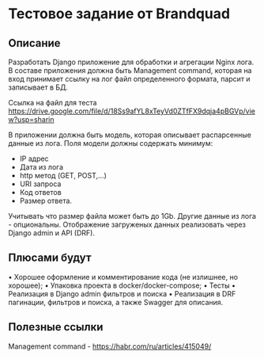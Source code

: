 # Тестовое задание от Brandquad

## Описание

Разработать Django приложение для обработки и агрегации Nginx лога.
В составе приложения должна быть Management command, которая на вход
принимает ссылку на лог файл определенного формата, парсит и записывает в БД.

Ссылка на файл для теста
<https://drive.google.com/file/d/18Ss9afYL8xTeyVd0ZTfFX9dqja4pBGVp/view?usp=sharin>

В приложении должна быть модель, которая описывает распарсенные данные из
лога. Поля модели должны содержать минимум:

* IP адрес
* Дата из лога
* http метод (GET, POST,...)
* URI запроса
* Код ответов
* Размер ответа.

Учитывать что размер файла может быть до 1Gb. Другие данные из лога - опциональны.
Отображение загруженых данных реализовать через Django admin и API (DRF).

## Плюсами будут

• Хорошее оформление и комментирование кода (не излишнее, но хорошее);
• Упаковка проекта в docker/docker-compose;
• Тесты
• Реализация в Django admin фильтров и поиска
• Реализация в DRF пагинации, фильтров и поиска, а также Swagger для описания.

## Полезные ссылки

Management command - <https://habr.com/ru/articles/415049/>
